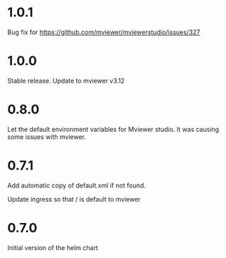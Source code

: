 # 1.0.1

Bug fix for https://github.com/mviewer/mviewerstudio/issues/327

# 1.0.0

Stable release.
Update to mviewer v3.12

# 0.8.0

Let the default environment variables for Mviewer studio. It was causing some issues with mviewer.

# 0.7.1
Add automatic copy of default.xml if not found.

Update ingress so that / is default to mviewer

# 0.7.0

Initial version of the helm chart